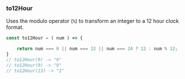 ### to12Hour

Uses the modulo operator (`%`) to transform an integer to a 12 hour clock format.

```js
const to12Hour = ( num ) => {

    return num === 0 || num === 12 || num === 24 ? 12 : num % 12;
}
// to12Hour(9) -> "9"
// to12Hour(9) -> "9"
// to12Hour(13) -> "1"
```